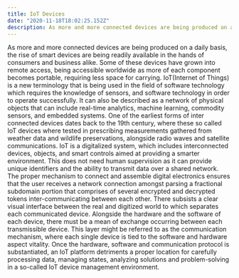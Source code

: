 ```yaml
---
title: IoT Devices
date: "2020-11-18T18:02:25.152Z"
description: As more and more connected devices are being produced on a daily basis, the rise of smart devices are being readily available in the hands of consumers and businesses alike.
---
```


As more and more connected devices are being produced on a daily basis, the rise of smart devices are being readily available in the hands of consumers and business alike. Some of these devices have grown into remote access, being accessible worldwide as more of each component becomes portable, requiring less space for carrying. IoT(Internet of Things) is a new terminology that is being used in the field of software technology which requires the knowledge of sensors, and software technology in order to operate successfully. It can also be described as a network of physical objects that can include real-time analytics, machine learning, commodity sensors, and embedded systems. One of the earliest forms of inter connected devices dates back to the 19th century, where these so called IoT devices where tested in prescribing measurements gathered from weather data and wildlife preservations, alongside radio waves and satellite communications. IoT is a digitalized system, which includes interconnected devices, objects, and smart controls aimed at providing a smarter environment. This does not need human supervision as it can provide unique identifiers and the ability to transmit data over a shared network. The proper mechanism to connect and assemble digital electronics ensures that the user receives a network connection amongst parsing a fractional subdomain portion that comprises of several encrypted and decrypted tokens inter-communicating between each other. There subsists a clear visual interface between the real and digitized world to which separates each communicated device. Alongside the hardware and the software of each device, there must be a mean of exchange occurring between each transmissible device. This layer might be referred to as the communication mechanism, where each single device is tied to the software and hardware aspect vitality. Once the hardware, software and communication protocol is substantiated, an IoT platform detriments a proper location for carefully processing data, managing states, analyzing solutions and problem-solving in a so-called IoT device management environment.
